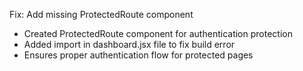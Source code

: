Fix: Add missing ProtectedRoute component

- Created ProtectedRoute component for authentication protection
- Added import in dashboard.jsx file to fix build error
- Ensures proper authentication flow for protected pages 